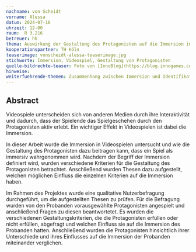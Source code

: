 ```yaml
---
nachname: von Scheidt
vorname: Alessa
datum: 2024-07-16
uhrzeit: 12-00
raum:  R 3.216
betreuer: hk
thema: Auswirkung der Gestaltung des Protagonisten auf die Immersion in Videospielen
kooperationspartner: TH Köln
teaserimage: vonscheidt-alessa-teaserimage.jpg
stichworte: Immersion, Videospiel, Gestaltung von Protagonisten
quelle-bildrechte-teaser: Foto von [InnoBlog](https://blog.innogames.com/what-is-immersion-and-why-it-might-be-or-not-be-good-for-your-game/)
hinweise:
weiterfuehrende-themen: Zusammenhang zwischen Immersion und Identifikation in Videospielen | Immersion mit Virtual Reality Brillen | Charakterentwicklung in Videospielen
---
```


## Abstract

Videospiele unterscheiden sich von anderen Medien durch ihre Interaktivität und dadurch, dass der Spielende das Spielgeschehen durch den Protagonisten aktiv erlebt. 
Ein wichtiger Effekt in Videospielen ist dabei die Immersion.

In dieser Arbeit wurde die Immersion in Videospielen untersucht und wie die Gestaltung des Protagonisten dazu beitragen kann, dass ein Spiel als immersiv wahrgenommen wird. Nachdem der Begriff der Immersion definiert wird, wurden verschiedene Kriterien für die Gestaltung des Protagonisten betrachtet. 
Anschließend wurden Thesen dazu aufgestellt, welchen möglichen Einfluss die einzelnen Kriterien auf die Immersion haben.

Im Rahmen des Projektes wurde eine qualitative Nutzerbefragung durchgeführt, um die aufgestellten Thesen zu prüfen. 
Für die Befragung wurden von den Probanden vorausgewählte Protagonisten angespielt und anschließend Fragen zu diesen beantwortetet. 
Es wurden die verschiedenen Gestaltungskriterien, die die Protagonisten erfüllen oder nicht erfüllen, abgefragt und welchen Einfluss sie auf die Immersion des Probanden hatten.
Anschließend wurden die Protagonisten hinsichtlich ihrer Unterschiede und ihres Einflusses auf die Immersion der Probanden miteinander verglichen.
